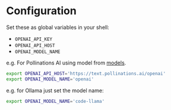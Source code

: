 # Configuration

Set these as global variables in your shell:

- `OPENAI_API_KEY`
- `OPENAI_API_HOST`
- `OPENAI_MODEL_NAME`

e.g. For Pollinations AI using model from [models](https://text.pollinations.ai/models).

```sh
export OPENAI_API_HOST='https://text.pollinations.ai/openai'
export OPENAI_MODEL_NAME='openai'
```

e.g. for Ollama just set the model name:

```sh
export OPENAI_MODEL_NAME='code-llama'
```
